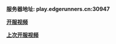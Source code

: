 **服务器地址: play.edgerunners.cn:30947**

[**开服视频** ](https://www.bilibili.com/video/BV15EuAzgEpS/)

[**上次开服视频**](https://www.bilibili.com/video/BV1iMWoeMELw/)